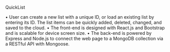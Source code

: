 QuickList

•	User can create a new list with a unique ID, or load an existing list by entering its ID. The list items can be quickly added, deleted, changed, and saved to the cloud.
•	The front-end is designed with React.js and Bootstrap and is scalable for device screen size. 
•	The back-end is powered by Express and Node.js to connect the web page to a MongoDB collection via a RESTful API with Mongoose.
